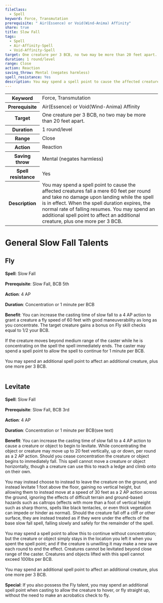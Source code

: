```yaml
---
fileClass:
  - Spell
keyword: Force, Transmutation
prerequisite: " Air(Essence) or Void(Wind-Anima) Affinity"
share: true
title: Slow Fall
tags:
  - Spell
  - Air-Affinity-Spell
  - Void-Affinity-Spell
target: One creature per 3 BCB, no two may be more than 20 feet apart.
duration: 1 round/level
range: Close
action: Reaction
saving_throw: Mental (negates harmless)
spell_resistance: Yes
description: You may spend a spell point to cause the affected creatures fall a mere 60 feet per round and take no damage upon landing while the spell is in effect. When the spell duration expires, the normal rate of falling resumes. You may spend an additional spell point to affect an additional creature, plus one more per 3 BCB.
---
```


<p><span style="overflow-x: auto;"><table><tbody><tr><th>Keyword</th><td>Force, Transmutation</td></tr><tr><th>Prerequisite</th><td> Air(Essence) or Void(Wind-Anima) Affinity</td></tr><tr><th>Target</th><td>One creature per 3 BCB, no two may be more than 20 feet apart.</td></tr><tr><th>Duration</th><td>1 round/level</td></tr><tr><th>Range</th><td>Close</td></tr><tr><th>Action</th><td>Reaction</td></tr><tr><th>Saving throw</th><td>Mental (negates harmless)</td></tr><tr><th>Spell resistance</th><td>Yes</td></tr><tr><th>Description</th><td>You may spend a spell point to cause the affected creatures fall a mere 60 feet per round and take no damage upon landing while the spell is in effect. When the spell duration expires, the normal rate of falling resumes. You may spend an additional spell point to affect an additional creature, plus one more per 3 BCB.</td></tr></tbody></table></span></p><h1><span><p>General Slow Fall Talents</p></span></h1><h2><span><p>Fly</p></span></h2><p><span><p><b>Spell</b>:    Slow Fall<br><br><b>Prerequisite</b>:    Slow Fall, BCB 5th<br><br><b>Action</b>:    4 AP<br><br><b>Duration</b>:    Concentration or 1 minute per BCB<br><br><b>Benefit</b>:    You can increase the casting time of slow fall to a 4 AP action to grant a creature a fly speed of 60 feet with good maneuverability as long as you concentrate. The target creature gains a bonus on Fly skill checks equal to 1/2 your BCB.<br><br>If the creature moves beyond medium range of the caster while he is concentrating on the spell the spell immediately ends. The caster may spend a spell point to allow the spell to continue for 1 minute per BCB.<br><br>You may spend an additional spell point to affect an additional creature, plus one more per 3 BCB.<br><br></p></span></p><h2><span><p>Levitate</p></span></h2><p><span><p><b>Spell</b>:    Slow Fall<br><br><b>Prerequisite</b>:    Slow Fall, BCB 3rd<br><br><b>Action</b>:    4 AP<br><br><b>Duration</b>:    Concentration or 1 minute per BCB(see text)<br><br><b>Benefit</b>:    You can increase the casting time of slow fall to a 4 AP action to cause a creature or object to begin to levitate. While concentrating the object or creature may move up to 20 feet vertically, up or down, per round as a 2 AP action. Should you cease concentration the creature or object begins to immediately fall. This spell cannot move a creature or object horizontally, though a creature can use this to reach a ledge and climb onto on their own.<br><br>You may instead choose to instead to leave the creature on the ground, and instead levitate 1 foot above the floor, gaining no vertical height, but allowing them to instead move at a speed of 30 feet as a 2 AP action across the ground, ignoring the effects of difficult terrain and ground-based hazards such as caltrops (effects with more than a foot of vertical height such as sharp thorns, spells like black tentacles, or even thick vegetation can impede or hinder as normal). Should the creature fall off a cliff or other surface, they are instead treated as if they were under the effects of the base slow fall spell, falling slowly and safely for the remainder of the spell.<br><br>You may spend a spell point to allow this to continue without concentration; but the creature or object simply stays in the location you left it when you spent the spell point; and if the creature is unwilling it may make a new save each round to end the effect. Creatures cannot be levitated beyond close range of the caster. Creatures and objects lifted with this spell cannot exceed 100lbs per BCB.<br><br>You may spend an additional spell point to affect an additional creature, plus one more per 3 BCB.<br><br><b>Special</b>:    If you also possess the Fly talent, you may spend an additional spell point when casting to allow the creature to hover, or fly straight up, without the need to make an acrobatics check to fly.<br><br></p></span></p>
